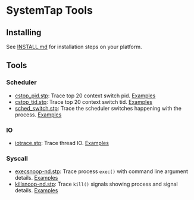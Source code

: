 SystemTap Tools
===========================

## Installing

See [INSTALL.md](INSTALL.md) for installation steps on your platform.

## Tools

### Scheduler

- [cstop_pid.stp](cstop_pid.stp): Trace top 20 context switch pid. [Examples](cstop_pid_example.md)
- [cstop_tid.stp](cstop_tid.stp): Trace top 20 context switch tid. [Examples](cstop_tid_example.md)
- [sched_switch.stp](sched_switch.stp): Trace the scheduler switches happening with the process. [Examples](sched_switch_example.md)

### IO

- [iotrace.stp](iotrace.stp): Trace thread IO. [Examples](iotrace_example.md)

### Syscall

- [execsnoop-nd.stp](execsnoop-nd.stp): Trace process `exec()` with command line argument details. [Examples](execsnoop-nd_example.md)
- [killsnoop-nd.stp](killsnoop-nd.stp): Trace `kill()` signals showing process and signal details. [Examples](killsnoop-nd_example.md)

